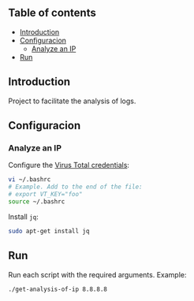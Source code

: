 ## Table of contents

- [Introduction](#introduction)
- [Configuracion](#configuracion)
  - [Analyze an IP](#analyze-an-ip)
- [Run](#run)

## Introduction

Project to facilitate the analysis of logs.

## Configuracion

### Analyze an IP

Configure the [Virus Total credentials](https://support.virustotal.com/hc/en-us/articles/115002088769-Please-give-me-an-API-key):

```bash
vi ~/.bashrc
# Example. Add to the end of the file:
# export VT_KEY="foo"
source ~/.bashrc
```

Install `jq`:

```bash
sudo apt-get install jq
```

## Run

Run each script with the required arguments. Example:

```bash
./get-analysis-of-ip 8.8.8.8
```
